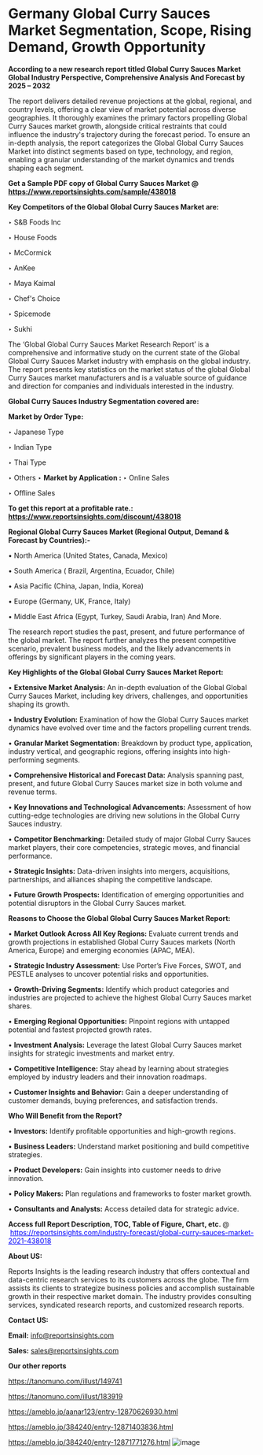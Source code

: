 # Germany Global Curry Sauces Market Segmentation, Scope, Rising Demand, Growth Opportunity 

<strong>According to a new research report titled Global Curry Sauces Market Global Industry Perspective, Comprehensive Analysis And Forecast by 2025 – 2032</strong>

The report delivers detailed revenue projections at the global, regional, and country levels, offering a clear view of market potential across diverse geographies. It thoroughly examines the primary factors propelling Global Curry Sauces market growth, alongside critical restraints that could influence the industry's trajectory during the forecast period. To ensure an in-depth analysis, the report categorizes the Global Global Curry Sauces Market into distinct segments based on type, technology, and region, enabling a granular understanding of the market dynamics and trends shaping each segment.

<strong>Get a Sample PDF copy of Global Curry Sauces Market </strong><strong>@<a href=https://www.reportsinsights.com/sample/438018 style=color:#0000ff;> https://www.reportsinsights.com/sample/438018</a></strong></font>

<strong>Key Competitors of the Global Global Curry Sauces Market are:</strong>

‣ S&B Foods Inc

‣ House Foods

‣ McCormick

‣ AnKee

‣ Maya Kaimal

‣ Chef's Choice

‣ Spicemode

‣ Sukhi

The ‘Global Global Curry Sauces Market Research Report’ is a comprehensive and informative study on the current state of the Global Global Curry Sauces Market industry with emphasis on the global industry. The report presents key statistics on the market status of the global Global Curry Sauces market manufacturers and is a valuable source of guidance and direction for companies and individuals interested in the industry.

<strong>Global Curry Sauces Industry Segmentation covered are:</strong>

<strong>Market by Order Type: </strong>

‣ Japanese Type

‣ Indian Type

‣ Thai Type

‣ Others
‣ 
<strong>Market by Application :</strong>
‣ Online Sales

‣ Offline Sales

<strong>To get this report at a profitable rate.: <a href=https://www.reportsinsights.com/discount/438018 style=color:#0000ff;>https://www.reportsinsights.com/discount/438018</a></strong></font>

<strong>Regional Global Curry Sauces Market (Regional Output, Demand &amp; Forecast by Countries):-</strong>

• North America (United States, Canada, Mexico)

• South America ( Brazil, Argentina, Ecuador, Chile)

• Asia Pacific (China, Japan, India, Korea)

• Europe (Germany, UK, France, Italy)

• Middle East Africa (Egypt, Turkey, Saudi Arabia, Iran) And More.

The research report studies the past, present, and future performance of the global market. The report further analyzes the present competitive scenario, prevalent business models, and the likely advancements in offerings by significant players in the coming years.

<strong>Key Highlights of the Global Global Curry Sauces Market Report:</strong>

• <strong>Extensive Market Analysis:</strong> An in-depth evaluation of the Global Global Curry Sauces Market, including key drivers, challenges, and opportunities shaping its growth.

• <strong>Industry Evolution:</strong> Examination of how the Global Curry Sauces market dynamics have evolved over time and the factors propelling current trends.

• <strong>Granular Market Segmentation:</strong> Breakdown by product type, application, industry vertical, and geographic regions, offering insights into high-performing segments.

• <strong>Comprehensive Historical and Forecast Data:</strong> Analysis spanning past, present, and future Global Curry Sauces market size in both volume and revenue terms.

• <strong>Key Innovations and Technological Advancements:</strong> Assessment of how cutting-edge technologies are driving new solutions in the Global Curry Sauces industry.

• <strong>Competitor Benchmarking:</strong> Detailed study of major Global Curry Sauces market players, their core competencies, strategic moves, and financial performance.

• <strong>Strategic Insights:</strong> Data-driven insights into mergers, acquisitions, partnerships, and alliances shaping the competitive landscape.

• <strong>Future Growth Prospects:</strong> Identification of emerging opportunities and potential disruptors in the Global Curry Sauces market.

<strong>Reasons to Choose the Global Global Curry Sauces Market Report:</strong>

• <strong>Market Outlook Across All Key Regions:</strong> Evaluate current trends and growth projections in established Global Curry Sauces markets (North America, Europe) and emerging economies (APAC, MEA).

• <strong>Strategic Industry Assessment:</strong> Use Porter’s Five Forces, SWOT, and PESTLE analyses to uncover potential risks and opportunities.

• <strong>Growth-Driving Segments:</strong> Identify which product categories and industries are projected to achieve the highest Global Curry Sauces market shares.

• <strong>Emerging Regional Opportunities:</strong> Pinpoint regions with untapped potential and fastest projected growth rates.

• <strong>Investment Analysis:</strong> Leverage the latest Global Curry Sauces market insights for strategic investments and market entry.

• <strong>Competitive Intelligence:</strong> Stay ahead by learning about strategies employed by industry leaders and their innovation roadmaps.

• <strong>Customer Insights and Behavior:</strong> Gain a deeper understanding of customer demands, buying preferences, and satisfaction trends.

<strong>Who Will Benefit from the Report?</strong>

• <strong>Investors:</strong> Identify profitable opportunities and high-growth regions.

• <strong>Business Leaders:</strong> Understand market positioning and build competitive strategies.

• <strong>Product Developers:</strong> Gain insights into customer needs to drive innovation.

• <strong>Policy Makers:</strong> Plan regulations and frameworks to foster market growth.

• <strong>Consultants and Analysts:</strong> Access detailed data for strategic advice.
</ul>
<strong>Access full Report Description, TOC, Table of Figure, Chart, etc. </strong>@  <a href=https://reportsinsights.com/industry-forecast/global-curry-sauces-market-2021-438018 style=color:#0000ff;>https://reportsinsights.com/industry-forecast/global-curry-sauces-market-2021-438018</a></font>

<strong><strong>About US</strong>:</strong>

Reports Insights is the leading research industry that offers contextual and data-centric research services to its customers across the globe. The firm assists its clients to strategize business policies and accomplish sustainable growth in their respective market domain. The industry provides consulting services, syndicated research reports, and customized research reports.

<strong>Contact US:</strong>

<p class=""""><b>Email:</b> <a href=mailto:info@reportsinsights.com>info@reportsinsights.com</a></p>
<p class=""""><b>Sales:</b> <a href=mailto:sales@reportsinsights.com>sales@reportsinsights.com</a></p>

<strong>Our other reports</strong>

<a href=https://tanomuno.com/illust/149741>https://tanomuno.com/illust/149741</a>

<a href=https://tanomuno.com/illust/183919>https://tanomuno.com/illust/183919</a>

<a href=https://ameblo.jp/aanar123/entry-12870626930.html>https://ameblo.jp/aanar123/entry-12870626930.html</a>

<a href=https://ameblo.jp/384240/entry-12871403836.html>https://ameblo.jp/384240/entry-12871403836.html</a>

<a href=https://ameblo.jp/384240/entry-12871771276.html>https://ameblo.jp/384240/entry-12871771276.html</a>
![image](https://github.com/user-attachments/assets/061c192d-98a2-4bd0-b279-ec0fb9dc4e46)
